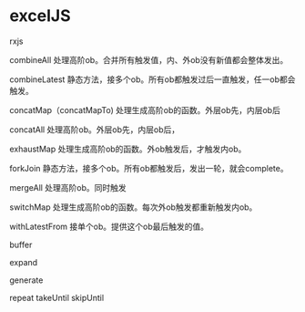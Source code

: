 # excelJS


rxjs

combineAll
处理高阶ob。合并所有触发值，内、外ob没有新值都会整体发出。

combineLatest
静态方法，接多个ob。所有ob都触发过后一直触发，任一ob都会触发。

concatMap（concatMapTo)
处理生成高阶ob的函数。外层ob先，内层ob后

concatAll
处理高阶ob。外层ob先，内层ob后，

exhaustMap
处理生成高阶ob的函数。外ob触发后，才触发内ob。

forkJoin
静态方法，接多个ob。所有ob都触发后，发出一轮，就会complete。

mergeAll
处理高阶ob。同时触发

switchMap
处理生成高阶ob的函数。每次外ob触发都重新触发内ob。

withLatestFrom
接单个ob。提供这个ob最后触发的值。




buffer

expand 

generate

repeat takeUntil skipUntil



